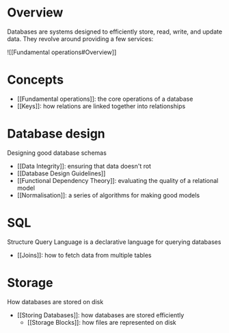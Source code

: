 # Overview
Databases are systems designed to efficiently store, read, write, and update data. They revolve around providing a few services:

![[Fundamental operations#Overview]]

# Concepts
- [[Fundamental operations]]: the core operations of a database
- [[Keys]]: how relations are linked together into relationships

# Database design
Designing good database schemas

- [[Data Integrity]]: ensuring that data doesn't rot
- [[Database Design Guidelines]]
- [[Functional Dependency Theory]]: evaluating the quality of a relational model
- [[Normalisation]]: a series of algorithms for making good models

# SQL
Structure Query Language is a declarative language for querying databases

- [[Joins]]: how to fetch data from multiple tables

# Storage
How databases are stored on disk

- [[Storing Databases]]: how databases are stored efficiently
	- [[Storage Blocks]]: how files are represented on disk